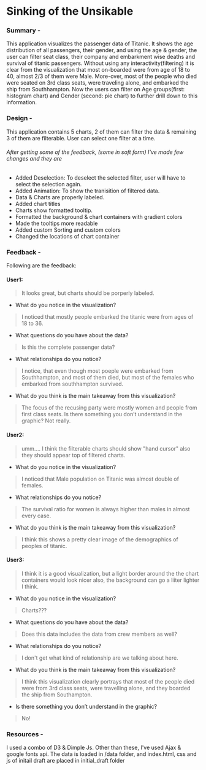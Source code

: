 # Sinking of the Unsikable
### Summary - 
This application visualizes the passenger data of Titanic. It shows the age distribution of all passengers, their gender, and using the age & gender, the user can filter seat class, their company and embarkment wise deaths and survival of titanic passengers.
Without using any interactivity(filtering) it is clear from the visualization that most on-boarded were from age of 18 to 40, almost 2/3 of them were Male. More-over, most of the people who died were seated on 3rd class seats, were traveling alone, and embarked the ship from Southhampton. Now the users can filter on Age groups(first: histogram chart) and Gender (second: pie chart) to further drill down to this information.

### Design - 
This application contains 5 charts, 2 of them can filter the data & remaining 3 of them are filterable. User can select one filter at a time. 

###### After getting some of the feedback, (some in soft form) I've made few changes and they are 

- Added Deselection: To deselect the selected filter, user will have to select the selection again.
- Added Animation: To show the tranisition of filtered data.
- Data & Charts are properly labeled.
- Added chart titles
- Charts show formatted tooltip.
- Formatted the background & chart containers with gradient colors
- Made the tooltips more readable
- Added custom Sorting and custom colors
- Changed the locations of chart container


### Feedback - 
Following are the feedback:
#### User1: 
> It looks great, but charts should be porperly labeled. 
- What do you notice in the visualization? 
> I noticed that mostly people embarked the titanic were from ages of 18 to 36.
- What questions do you have about the data? 
> Is this the complete passenger data?
- What relationships do you notice? 
> I notice, that even though most poeple were embarked from Southhampton, and most of them died, but  most of the females who embarked from southhampton survived.
- What do you think is the main takeaway from this visualization? 
>  The focus of the recusing party were mostly women and people from first class seats.
Is there something you don’t understand in the graphic? 
> Not really.

  #### User2:
  > umm.... I think the filterable charts should show "hand cursor" also they should appear top of filtered charts.
- What do you notice in the visualization? 
> I noticed that Male population on Titanic was almost double of females.
- What relationships do you notice?
> The survival ratio for women is always higher than males in almost every case.
- What do you think is the main takeaway from this visualization?
> I think this shows a pretty clear image of the demographics of peoples of titanic.  
  
  #### User3:
  > I think it is a good visualization, but a light border around the the chart containers would look nicer also, the background can go a liiter lighter I think.
- What do you notice in the visualization? 
> Charts???
- What questions do you have about the data?
> Does this data includes the data from crew members as well?
- What relationships do you notice?
> I don't get what kind of relationship are we talking about here.
- What do you think is the main takeaway from this visualization?
> I think this visualization clearly portrays that most of the people died were from 3rd class seats, were travelling alone, and they boarded the ship from Southampton.
-  Is there something you don’t understand in the graphic? 
> No!

  
### Resources -
I used a combo of D3 & Dimple Js. Other than these, I've used Ajax & google fonts api. The data is loaded in /data folder, and index.html, css and js of initail draft are placed in initial_draft folder
